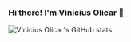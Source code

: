 ### Hi there! I'm Vinícius Olicar 👋



![Vinicius Olicar's GitHub stats](https://github-readme-stats.vercel.app/api?username=volicar&show_icons=true&theme=dracula)

<!--
- 🔭 I’m currently working on ...
- 🌱 I’m currently learning ...
- 👯 I’m looking to collaborate on ...
- 🤔 I’m looking for help with ...
- 💬 Ask me about ...
- 📫 How to reach me: ...
- 😄 Pronouns: ...
- ⚡ Fun fact: ...
-->
